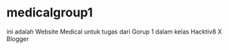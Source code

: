# medicalgroup1

ini adalah Website Medical untuk tugas dari Gorup 1 dalam kelas Hacktiv8 X Blogger
